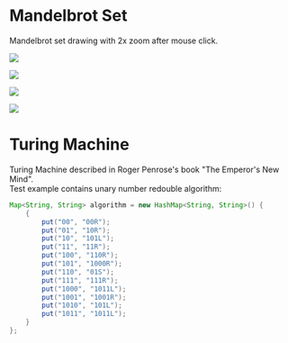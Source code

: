 Mandelbrot Set
==============

Mandelbrot set drawing with 2x zoom after mouse click.  

![](https://raw.github.com/dreambrother/math-experiments/master/_screenshots/mandelbrot-set/Screenshot%20from%202012-12-03%2023:28:56.png)

![](https://raw.github.com/dreambrother/math-experiments/master/_screenshots/mandelbrot-set/Screenshot%20from%202012-12-03%2023:29:47.png)

![](https://raw.github.com/dreambrother/math-experiments/master/_screenshots/mandelbrot-set/Screenshot%20from%202012-12-03%2023:30:21.png)

![](https://raw.github.com/dreambrother/math-experiments/master/_screenshots/mandelbrot-set/Screenshot%20from%202012-12-03%2023:31:01.png)


Turing Machine
==============

Turing Machine described in Roger Penrose's book "The Emperor's New Mind".  
Test example contains unary number redouble algorithm:  
```java
Map<String, String> algorithm = new HashMap<String, String>() {
    {
        put("00", "00R");
        put("01", "10R");
        put("10", "101L");
        put("11", "11R");
        put("100", "110R");
        put("101", "1000R");
        put("110", "01S");
        put("111", "111R");
        put("1000", "1011L");
        put("1001", "1001R");
        put("1010", "101L");
        put("1011", "1011L");
    }
};
```

